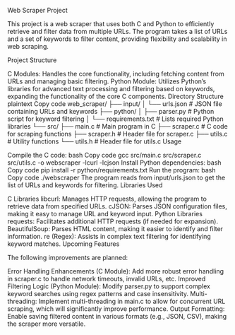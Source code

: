 Web Scraper Project

This project is a web scraper that uses both C and Python to efficiently retrieve and filter data from multiple URLs. The program takes a list of URLs and a set of keywords to filter content, providing flexibility and scalability in web scraping.

Project Structure

C Modules: Handles the core functionality, including fetching content from URLs and managing basic filtering.
Python Module: Utilizes Python’s libraries for advanced text processing and filtering based on keywords, expanding the functionality of the core C components.
Directory Structure
plaintext
Copy code
web_scraper/
├── input/
│   └── urls.json                 # JSON file containing URLs and keywords
├── python/
│   ├── parser.py                 # Python script for keyword filtering
│   └── requirements.txt          # Lists required Python libraries
└── src/
    ├── main.c                    # Main program in C
    ├── scraper.c                 # C code for scraping functions
    ├── scraper.h                 # Header file for scraper.c
    ├── utils.c                   # Utility functions
    └── utils.h                   # Header file for utils.c
Usage

Compile the C code:
bash
Copy code
gcc src/main.c src/scraper.c src/utils.c -o webscraper -lcurl -lcjson
Install Python dependencies:
bash
Copy code
pip install -r python/requirements.txt
Run the program:
bash
Copy code
./webscraper
The program reads from input/urls.json to get the list of URLs and keywords for filtering.
Libraries Used

C Libraries
libcurl: Manages HTTP requests, allowing the program to retrieve data from specified URLs.
cJSON: Parses JSON configuration files, making it easy to manage URL and keyword input.
Python Libraries
requests: Facilitates additional HTTP requests (if needed for expansion).
BeautifulSoup: Parses HTML content, making it easier to identify and filter information.
re (Regex): Assists in complex text filtering for identifying keyword matches.
Upcoming Features

The following improvements are planned:

Error Handling Enhancements (C Module):
Add more robust error handling in scraper.c to handle network timeouts, invalid URLs, etc.
Improved Filtering Logic (Python Module):
Modify parser.py to support complex keyword searches using regex patterns and case insensitivity.
Multi-threading:
Implement multi-threading in main.c to allow for concurrent URL scraping, which will significantly improve performance.
Output Formatting:
Enable saving filtered content in various formats (e.g., JSON, CSV), making the scraper more versatile.
